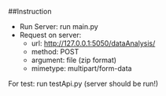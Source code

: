 ##Instruction

* Run Server: run main.py
* Request on server:  
    * url: http://127.0.0.1:5050/dataAnalysis/
    * method: POST
    * argument: file (zip format)
    * mimetype: multipart/form-data

For test: run testApi.py (server should be run!)